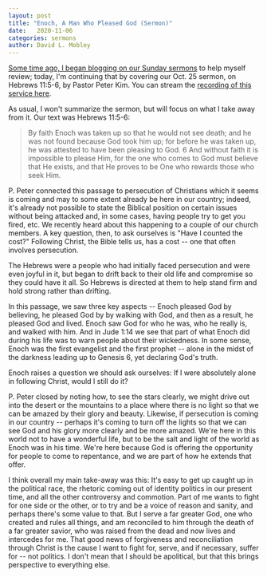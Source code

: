 ```yaml
---
layout: post
title: "Enoch, A Man Who Pleased God (Sermon)"
date:   2020-11-06
categories: sermons
author: David L. Mobley
---
```


[Some time ago, I began blogging on our Sunday sermons](https://heisfaithful.github.io/sermons/2020/04/02/sermon.html) to help myself review; today, I'm continuing that by covering our Oct. 25 sermon, on Hebrews 11:5-6, by Pastor Peter Kim. You can stream the [recording of this service here](https://www.youtube.com/watch?v=5ZS0YuFMYLA).

As usual, I won't summarize the sermon, but will focus on what I take away from it. Our text was Hebrews 11:5-6:
> By faith Enoch was taken up so that he would not see death; and he was not found because God took him up; for before he was taken up, he was attested to have been pleasing to God. 6 And without faith it is impossible to please Him, for the one who comes to God must believe that He exists, and that He proves to be One who rewards those who seek Him.

P. Peter connected this passage to persecution of Christians which it seems is coming and may to some extent already be here in our country; indeed, it's already not possible to state the Biblical position on certain issues without being attacked and, in some cases, having people try to get you fired, etc. We recently heard about this happening to a couple of our church members. A key question, then, to ask ourselves is "Have I counted the cost?" Following Christ, the Bible tells us, has a cost -- one that often involves persecution.

The Hebrews were a people who had initially faced persecution and were even joyful in it, but began to drift back to their old life and compromise so they could have it all. So Hebrews is directed at them to help stand firm and hold strong rather than drifting.

In this passage, we saw three key aspects -- Enoch pleased God by believing, he pleased God by by walking with God, and then as a result, he pleased God and lived. Enoch saw God for who he was, who he really is, and walked with him. And in Jude 1:14 we see that part of what Enoch did during his life was to warn people about their wickedness. In some sense, Enoch was the first evangelist and the first prophet -- alone in the midst of the darkness leading up to Genesis 6, yet declaring God's truth.

Enoch raises a question we should ask ourselves: If I were absolutely alone in following Christ, would I still do it?

P. Peter closed by noting how, to see the stars clearly, we might drive out into the desert or the mountains to a place where there is no light so that we can be amazed by their glory and beauty. Likewise, if persecution is coming in our country -- perhaps it's coming to turn off the lights so that we can see God and his glory more clearly and be more amazed. We're here in this world not to have a wonderful life, but to be the salt and light of the world as Enoch was in his time. We're here because God is offering the opportunity for people to come to repentance, and we are part of how he extends that offer.

I think overall my main take-away was this: It's easy to get up caught up in the political race, the rhetoric coming out of identity politics in our present time, and all the other controversy and commotion. Part of me wants to fight for one side or the other, or to try and be a voice of reason and sanity, and perhaps there's some value to that. But I serve a far greater God, one who created and rules all things, and am reconciled to him through the death of a far greater savior, who was raised from the dead and now lives and intercedes for me. That good news of forgiveness and reconciliation through Christ is the cause I want to fight for, serve, and if necessary, suffer for -- not politics. I don't mean that I should be apolitical, but that this brings perspective to everything else. 

